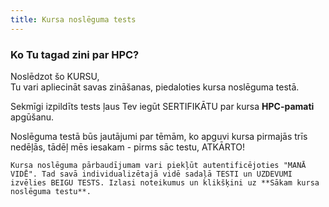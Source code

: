 ```yaml
---
title: Kursa noslēguma tests
---
```


### Ko Tu tagad zini par HPC?

Noslēdzot šo KURSU,  
Tu vari apliecināt savas zināšanas, piedaloties kursa noslēguma testā. 

Sekmīgi izpildīts tests ļaus Tev iegūt SERTIFIKĀTU par kursa **HPC-pamati** apgūšanu.

Noslēguma testā būs jautājumi par tēmām, ko apguvi kursa pirmajās trīs nedēļās, tādēļ mēs iesakam - pirms sāc testu, ATKĀRTO!

```attention-recommendation {label: ""}
Kursa noslēguma pārbaudījumam vari piekļūt autentificējoties "MANĀ VIDĒ". Tad savā individualizētajā vidē sadaļā TESTI un UZDEVUMI izvēlies BEIGU TESTS. Izlasi noteikumus un klikšķini uz **Sākam kursa noslēguma testu**.
```
